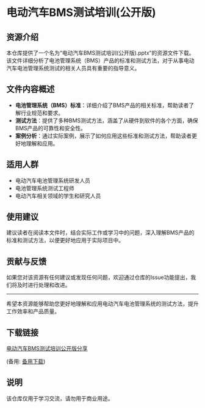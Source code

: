 # 电动汽车BMS测试培训(公开版)

## 资源介绍

本仓库提供了一个名为“电动汽车BMS测试培训(公开版).pptx”的资源文件下载。该文件详细分析了电池管理系统（BMS）产品的标准和测试方法，对于从事电动汽车电池管理系统测试的相关人员具有重要的指导意义。

## 文件内容概述

- **电池管理系统（BMS）标准**：详细介绍了BMS产品的相关标准，帮助读者了解行业规范和要求。
- **测试方法**：提供了多种BMS测试方法，涵盖了从硬件到软件的各个方面，确保BMS产品的可靠性和安全性。
- **案例分析**：通过实际案例，展示了如何应用这些标准和测试方法，帮助读者更好地理解和应用。

## 适用人群

- 电动汽车电池管理系统研发人员
- 电池管理系统测试工程师
- 电动汽车相关领域的学生和研究人员

## 使用建议

建议读者在阅读本文件时，结合实际工作或学习中的问题，深入理解BMS产品的标准和测试方法，以便更好地应用于实际项目中。

## 贡献与反馈

如果您对该资源有任何建议或发现任何问题，欢迎通过仓库的Issue功能提出，我们将及时进行处理和改进。

---

希望本资源能够帮助您更好地理解和应用电动汽车电池管理系统的测试方法，提升工作效率和产品质量。

## 下载链接
[电动汽车BMS测试培训公开版分享](https://pan.quark.cn/s/d6366c0b605b) 

(备用: [备用下载](https://pan.baidu.com/s/1WCc-o_k7vlI3wxF-62GAKQ?pwd=1234))

## 说明

该仓库仅用于学习交流，请勿用于商业用途。
